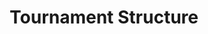 ---
title: "Tournament Structure"
metadata:
  title: "MTG Tournament Structure"
  draft: false
  description: "Learn about our Magic: The Gathering tournament formats, rules, and competitive structure"
  image: /images/mtg-tournaments-hero.jpg
  slug: tournaments
  navigation:
    show_in_nav: true
    show_children: false
    page_weight: 10
  seo:
    title: "MTG Tournament Structure | {{site.name}}"
    description: "Everything you need to know about Magic: The Gathering tournaments at {{site.name}}. Learn about formats, rules, and competitive play."
    keywords: MTG tournaments, competitive play, tournament rules, prize structure, tournament formats
    og:
      title: "MTG Tournament Structure - {{site.name}}"
      description: "Your guide to competitive Magic play"
      image: /images/mtg-tournaments-og.jpg
    twitter:
      card: summary_large_image
      title: "MTG Tournament Structure | {{site.name}}"
      description: "Learn about our tournament structure"
      image: /images/mtg-tournaments-twitter.jpg
sections:
  - type: hero
    title: "Tournament Structure"
    subtitle: "Your Guide to Competitive Play"
    backgroundImage: /images/hero-mtg-tournaments.jpg
  - type: richText
    content: |
      ## Tournament Formats

      We run various tournament formats to accommodate different play styles and competitive levels:

      ### Regular REL Events
      - Friday Night Magic
      - Standard Showdown
      - Draft Night
      - Commander Pods

      ### Competitive REL Events
      - Store Championships
      - Regional Championships Qualifiers
      - Pro Tour Qualifiers

      ## Tournament Rules

      All tournaments follow official Magic: The Gathering tournament rules and procedures:
      - Swiss pairings for all events
      - Standard round times based on format
      - DCI Reporter for tournament management
      - Judge staff available for all competitive events

  - type: features
    title: Tournament Features
    items:
      - title: Fair Play
        description: Certified judges ensure rule compliance
        icon: gavel
      - title: Prize Support
        description: Competitive prize pools for all events
        icon: trophy
      - title: Rankings
        description: Official DCI sanctioned events
        icon: chart
      - title: Support
        description: Staff assistance throughout events
        icon: support
  - type: cta
    title: Ready to Compete?
    subtitle: Join our next tournament
    buttonText: "{{cta.events_button}}"
    buttonLink: /community/magic-the-gathering/events/register
---
